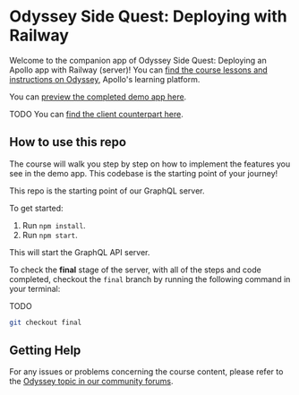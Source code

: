 # Odyssey Side Quest: Deploying with Railway

Welcome to the companion app of Odyssey Side Quest: Deploying an Apollo app with Railway (server)! You can [find the course lessons and instructions on Odyssey](https://odyssey.apollographql.com/side-quest-deploy), Apollo's learning platform.

You can [preview the completed demo app here](https://lift-off-client-demo.netlify.app/).

TODO
You can [find the client counterpart here](https://github.com/apollographql/odyssey-lift-off-part5-client).

## How to use this repo

The course will walk you step by step on how to implement the features you see in the demo app. This codebase is the starting point of your journey!

This repo is the starting point of our GraphQL server.

To get started:

1. Run `npm install`.
1. Run `npm start`.

This will start the GraphQL API server.

To check the **final** stage of the server, with all of the steps and code completed, checkout the `final` branch by running the following command in your terminal:

TODO

```bash
git checkout final
```

## Getting Help

For any issues or problems concerning the course content, please refer to the [Odyssey topic in our community forums](https://community.apollographql.com/tags/c/help/6/odyssey).
